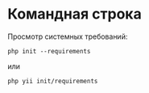 Командная строка
===

Просмотр системных требований:

	php init --requirements

или

	php yii init/requirements
